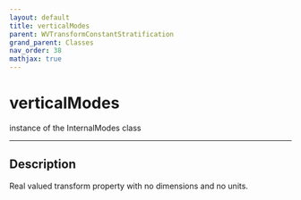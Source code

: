 ```yaml
---
layout: default
title: verticalModes
parent: WVTransformConstantStratification
grand_parent: Classes
nav_order: 38
mathjax: true
---
```


#  verticalModes

instance of the InternalModes class


---

## Description
Real valued transform property with no dimensions and no units.

